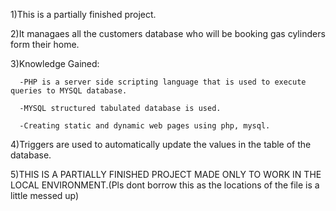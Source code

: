1)This is a partially finished project. 

2)It managaes all the customers database who will be booking gas cylinders form their home. 

3)Knowledge Gained: 
      
      -PHP is a server side scripting language that is used to execute queries to MYSQL database. 
      
      -MYSQL structured tabulated database is used.
      
      -Creating static and dynamic web pages using php, mysql. 
 
4)Triggers are used to automatically update the values in the table of the database.

5)THIS IS A PARTIALLY FINISHED PROJECT MADE ONLY TO WORK IN THE LOCAL ENVIRONMENT.(Pls dont borrow this as the locations of the file is a little messed up)

